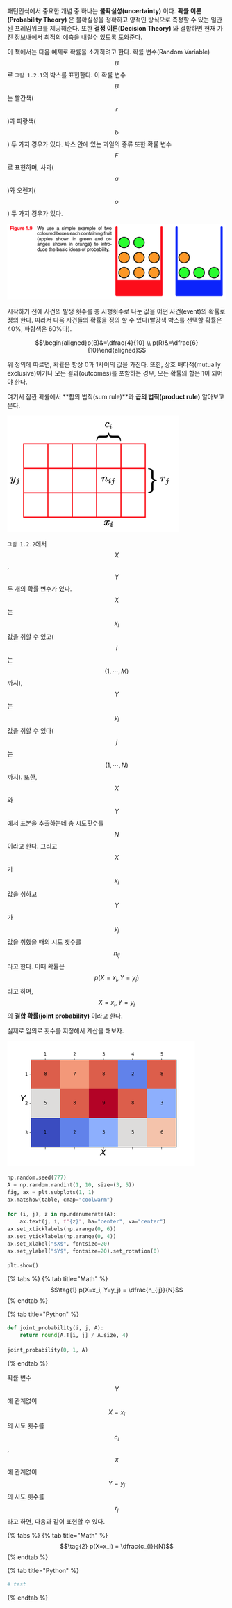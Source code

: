 패턴인식에서 중요한 개념 중 하나는 **불확실성(uncertainty)** 이다. **확률 이론(Probability Theory)** 은 불확실성을 정확하고 양적인 방식으로 측정할 수 있는 일관된 프레임워크를 제공해준다. 또한 **결정 이론(Decision Theory)** 와 결합하면 현재 가진 정보내에서 최적의 예측을 내릴수 있도록 도와준다.

이 책에서는 다음 예제로 확률을 소개하려고 한다. 확률 변수(Random Variable) $$B$$로 `그림 1.2.1`의 박스를 표현한다. 이 확률 변수 $$B$$는 빨간색($$r$$)과 파랑색($$b$$) 두 가지 경우가 있다. 박스 안에 있는 과일의 종류 또한 확률 변수 $$F$$로 표현하며, 사과($$a$$)와 오렌지($$o$$) 두 가지 경우가 있다. 

![1.2.1](/figs/chapter-1/1.2.1-f1.9.png)

시작하기 전에 사건의 발생 횟수를 총 시행횟수로 나눈 값을 어떤 사건(event)의 확률로 정의 한다. 따라서 다음 사건들의 확률을 정의 할 수 있다(빨강색 박스를 선택할 확률은 40%, 파랑색은 60%다). 

$$\begin{aligned}p(B)&=\dfrac{4}{10} \\ p(R)&=\dfrac{6}{10}\end{aligned}$$

위 정의에 따르면, 확률은 항상 0과 1사이의 값을 가진다. 또한, 상호 배타적(mutually exclusive)이거나 모든 결과(outcomes)를 포함하는 경우, 모든 확률의 합은 1이 되어야 한다.

여기서 잠깐 확률에서 **합의 법칙(sum rule)**과 **곱의 법칙(product rule)** 알아보고 온다.

![1.2.2](/figs/chapter-1/1.2.2-f1.10.png)

`그림 1.2.2`에서 $$X$$, $$Y$$ 두 개의 확률 변수가 있다. $$X$$는 $$x_i$$값을 취할 수 있고($$i$$는 $$(1, \cdots, M)$$까지), $$Y$$는 $$y_j$$값을 취할 수 있다($$j$$는 $$(1, \cdots, N)$$까지). 또한, $$X$$와 $$Y$$에서 표본을 추출하는데 총 시도횟수를 $$N$$이라고 한다. 그리고 $$X$$가 $$x_i$$값을 취하고 $$Y$$가 $$y_j$$값을 취했을 때의 시도 갯수를 $$n_{ij}$$ 라고 한다. 이때 확률은 $$p(X=x_i, Y=y_j)$$라고 하며, $$X=x_i, Y=y_j$$의 **결합 확률(joint probability)** 이라고 한다. 

실제로 임의로 횟수를 지정해서 계산을 해보자.

![1.2.3](/figs/chapter-1/1.2.3-probexample.png)

```python
np.random.seed(777)
A = np.random.randint(1, 10, size=(3, 5))
fig, ax = plt.subplots(1, 1)
ax.matshow(table, cmap="coolwarm")

for (i, j), z in np.ndenumerate(A):
    ax.text(j, i, f"{z}", ha="center", va="center")
ax.set_xticklabels(np.arange(0, 6))
ax.set_yticklabels(np.arange(0, 4))
ax.set_xlabel("$X$", fontsize=20)
ax.set_ylabel("$Y$", fontsize=20).set_rotation(0)

plt.show()
```

{% tabs %}
{% tab title="Math" %}
$$\tag{1} p(X=x_i, Y=y_j) = \dfrac{n_{ij}}{N}$$
{% endtab %}

{% tab title="Python" %}
```python
def joint_probability(i, j, A):
    return round(A.T[i, j] / A.size, 4)

joint_probability(0, 1, A)
```
{% endtab %}


확률 변수 $$Y$$에 관계없이 $$X=x_i$$의 시도 횟수를 $$c_i$$, $$X$$에 관계없이 $$Y=y_j$$의 시도 횟수를 $$r_j$$라고 하면, 다음과 같이 표현할 수 있다.

{% tabs %}
{% tab title="Math" %}
$$\tag{2} p(X=x_i) = \dfrac{c_{i}}{N}$$
{% endtab %}

{% tab title="Python" %}
```python
# test
```
{% endtab %}
